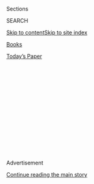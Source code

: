 <div id="app">

<div>

<div>

<div>

<div class="NYTAppHideMasthead css-1q2w90k e1suatyy0">

<div class="section css-ui9rw0 e1suatyy2">

<div class="css-eph4ug er09x8g0">

<div class="css-6n7j50">

</div>

<span class="css-1dv1kvn">Sections</span>

<div class="css-10488qs">

<span class="css-1dv1kvn">SEARCH</span>

</div>

[Skip to content](#site-content)[Skip to site
index](#site-index)

</div>

<div id="masthead-section-label" class="css-1wr3we4 eaxe0e00">

[Books](https://www.nytimes.com/section/books)

</div>

<div class="css-10698na e1huz5gh0">

</div>

</div>

<div id="masthead-bar-one" class="section hasLinks css-15hmgas e1csuq9d3">

<div class="css-uqyvli e1csuq9d0">

</div>

<div class="css-1uqjmks e1csuq9d1">

</div>

<div class="css-9e9ivx">

[](https://myaccount.nytimes.com/auth/login?response_type=cookie&client_id=vi)

</div>

<div class="css-1bvtpon e1csuq9d2">

[Today’s
Paper](https://www.nytimes.com/section/todayspaper)

</div>

</div>

</div>

</div>

<div data-aria-hidden="false">

<div id="site-content" data-role="main">

<div>

<div class="css-1aor85t" style="opacity:0.000000001;z-index:-1;visibility:hidden">

<div class="css-1hqnpie">

<div class="css-epjblv">

<span class="css-17xtcya">[Books](/section/books)</span><span class="css-x15j1o">|</span><span class="css-fwqvlz">In
Alex Trebek’s Reluctant, Moving Memoir, Life Is All About the Next
Question</span>

</div>

<div class="css-k008qs">

<div class="css-1iwv8en">

<span class="css-18z7m18"></span>

<div>

</div>

</div>

<span class="css-1n6z4y">https://nyti.ms/3eQfiSe</span>

<div class="css-1705lsu">

<div class="css-4xjgmj">

<div class="css-4skfbu" data-role="toolbar" data-aria-label="Social Media Share buttons, Save button, and Comments Panel with current comment count" data-testid="share-tools">

  - 
  - 
  - 
  - 
    
    <div class="css-6n7j50">
    
    </div>

  - 

</div>

</div>

</div>

</div>

</div>

</div>

<div id="NYT_TOP_BANNER_REGION" class="css-13pd83m">

</div>

<div id="top-wrapper" class="css-1sy8kpn">

<div id="top-slug" class="css-l9onyx">

Advertisement

</div>

[Continue reading the main
story](#after-top)

<div class="ad top-wrapper" style="text-align:center;height:100%;display:block;min-height:250px">

<div id="top" class="place-ad" data-position="top" data-size-key="top">

</div>

</div>

<div id="after-top">

</div>

</div>

<div id="sponsor-wrapper" class="css-1hyfx7x">

<div id="sponsor-slug" class="css-19vbshk">

Supported by

</div>

[Continue reading the main
story](#after-sponsor)

<div id="sponsor" class="ad sponsor-wrapper" style="text-align:center;height:100%;display:block">

</div>

<div id="after-sponsor">

</div>

</div>

[Books of The
Times](/column/books-of-the-times "Books of The Times")

<div class="css-1vkm6nb ehdk2mb0">

# In Alex Trebek’s Reluctant, Moving Memoir, Life Is All About the Next Question

</div>

<div class="css-xt80pu e12qa4dv0">

<div class="css-18e8msd">

<div class="css-vp77d3 epjyd6m0">

<div class="css-1baulvz">

By [<span class="css-1baulvz last-byline" itemprop="name">Parul
Sehgal</span>](https://www.nytimes.com/by/parul-sehgal)

</div>

</div>

  - July 21,
    2020

  - 
    
    <div class="css-4xjgmj">
    
    <div class="css-d8bdto" data-role="toolbar" data-aria-label="Social Media Share buttons, Save button, and Comments Panel with current comment count" data-testid="share-tools">
    
      - 
      - 
      - 
      - 
        
        <div class="css-6n7j50">
        
        </div>
    
      - 
    
    </div>
    
    </div>

</div>

</div>

<div class="css-79elbk" data-testid="photoviewer-wrapper">

<div class="css-z3e15g" data-testid="photoviewer-wrapper-hidden">

</div>

<div class="css-1a48zt4 ehw59r15" data-testid="photoviewer-children">

![<span class="css-cnj6d5 e1z0qqy90" itemprop="copyrightHolder"><span class="css-1ly73wi e1tej78p0">Credit...</span><span><span>.</span></span></span>](https://static01.nyt.com/images/2020/07/22/books/21BOOKTREBEK1/21BOOKTREBEK1-articleLarge.png?quality=75&auto=webp&disable=upscale)

</div>

</div>

<div class="css-170u9t6">

<div class="css-u7fh8e">

<div class="css-79elbk">

Buy Book<span data-aria-hidden="true">
    ▾</span>

  - [Amazon](https://www.amazon.com/gp/search?index=books&tag=NYTBSREV-20&field-keywords=The+Answer+Is...+Alex+Trebek)
  - [Apple
    Books](https://du-gae-books-dot-nyt-du-prd.appspot.com/buy?title=The+Answer+Is...&author=Alex+Trebek)
  - [Barnes and
    Noble](https://www.anrdoezrs.net/click-7990613-11819508?url=https%3A%2F%2Fwww.barnesandnoble.com%2Fw%2F%3Fean%3D9781982157999)
  - [Books-A-Million](https://www.anrdoezrs.net/click-7990613-35140?url=https%3A%2F%2Fwww.booksamillion.com%2Fp%2FThe%2BAnswer%2BIs...%2FAlex%2BTrebek%2F9781982157999)
  - [Bookshop](https://bookshop.org/a/3546/9781982157999)
  - [Indiebound](https://www.indiebound.org/book/9781982157999?aff=NYT)

</div>

When you purchase an independently reviewed book through our site, we
earn an affiliate
commission.

</div>

</div>

<div class="section meteredContent css-1r7ky0e" name="articleBody" itemprop="articleBody">

<div class="css-1fanzo5 StoryBodyCompanionColumn">

<div class="css-53u6y8">

Alex Trebek was a man in search of a vice.

It was Los Angeles, in the late ’70s. The Canadian quiz show emcee had
been tapped to host a new trivia program, the short-lived “Wizard of
Odds.” “I had the world by the tail,” he writes in his new memoir, “The
Answer Is…” “I was the talented newcomer in broadcasting. I was the
bright, fair-haired boy.” He was also saddled with a few striking
disadvantages, as he saw it. “I didn’t drink, didn’t smoke, didn’t do
drugs,” he writes. “There were no big negatives associated with me.”

He was too chaste to be trusted — “it held me back from becoming one of
the guys.” He tried cursing. He tried boasting about his drinking even
though he privately preferred one percent milk (sufficiently sinister,
to my mind). In the end, he reconciled himself to that unnerving
wholesomeness and reserve, which have become so integral to his appeal.
The “Jeopardy\!” champion Ken Jennings [has
described](https://www.nytimes.com/2019/03/09/opinion/sunday/alex-trebek-jeopardy-ken-jennings.html)
Trebek as “a riddle wrapped in an enigma wrapped in a Perry Ellis suit.”

It’s little wonder that Trebek has written a memoir of consummate
caginess, one of the wariest I’ve read: a friendly, often funny account
marked by a reluctance so deep that it confers a curious integrity upon
the celebrity tell-all. For years, he resisted personal questions (“Get
a life,” he’d say in interviews) and resisted writing an autobiography.
Only after the outpouring of support following his announcement last
year that he had pancreatic cancer did he feel he owed something to the
public.

</div>

</div>

<div class="css-79elbk" data-testid="photoviewer-wrapper">

<div class="css-z3e15g" data-testid="photoviewer-wrapper-hidden">

</div>

<div class="css-1a48zt4 ehw59r15" data-testid="photoviewer-children">

![<span class="css-16f3y1r e13ogyst0" data-aria-hidden="true">Alex
Trebek gathering himself backstage before taping an episode of
“Jeopardy\!”</span><span class="css-cnj6d5 e1z0qqy90" itemprop="copyrightHolder"><span class="css-1ly73wi e1tej78p0">Credit...</span><span>Jeopardy\!
Productions</span></span>](https://static01.nyt.com/images/2020/07/21/books/21booktrebek3/21booktrebek3-articleLarge.jpg?quality=75&auto=webp&disable=upscale)

</div>

</div>

<div class="css-1fanzo5 StoryBodyCompanionColumn">

<div class="css-53u6y8">

\[ *Read our recent* [*profile of Alex
Trebek*](https://www.nytimes.com/2020/07/17/books/alex-trebek-jeopardy-the-answer-is.html)*.*
\]

But everything in proportion, please. “I’m a second-tier celebrity,” he
insists. “The biggest reason the show has endured is the comfort that it
brings. Viewers have gotten used to having me there, not so much as a
showbiz personality but as an uncle. I’m part of the family more than an
outside celebrity who comes into your home to entertain you. They find
me comforting and reassuring as opposed to being impressed by me.”

</div>

</div>

<div class="css-1fanzo5 StoryBodyCompanionColumn">

<div class="css-53u6y8">

On this point, Trebek is remarkably direct: Even if he can’t quite
understand the public fascination with his life, he knows he means
something significant to the culture, something soothing and in short
supply. He knows he fills a need. For the 36 years hosting “Jeopardy\!”
— an industry record— he has been a nostalgic father figure of sorts,
showing up reliably at dinnertime and remaining tantalizingly aloof. In
the autumn of the media patriarchs, he stands practically alone,
untinged by scandal. His authority derives from his defense of facts,
not their distortion.

He takes pride in his work, and in the achievements of the contestants —
when Jennings was finally ousted after winning 74 games in a row, Trebek
teared up. But he never takes himself seriously; his memoir is a
shameless dad-joke extravaganza, largely at his own expense. He is eager
to talk about his hairpiece (“a damn good one”). He shares silly photos
of himself in all-denim outfits (“wearing the Canadian tuxedo is my
birthright”) and posing in the “Got Milk?” campaigns of the 1990s (“I
really do love the stuff”). He recalls the early years of “Jeopardy\!”
with relish, when the prizes for runners-up included “Lee Nails,
‘delicious low-calorie meat’ from Mr. Turkey and Tinactin Antifungal
Cream — use only as directed\!”

Alex Trebek loves the troops, he loves his wife, he loves his Dodge Ram.
He really loves his bromides. His kids? Champs. His divorce? *Amazing*;
he and his ex are still good
friends.

<div class="css-79elbk" data-testid="photoviewer-wrapper">

<div class="css-z3e15g" data-testid="photoviewer-wrapper-hidden">

</div>

<div class="css-1a48zt4 ehw59r15" data-testid="photoviewer-children">

<div class="css-zgakxe erfvjey0">

<span class="css-1ly73wi e1tej78p0">Image</span>

<div class="css-zjzyr8">

<div data-testid="lazyimage-container" style="height:479.46666666666675px">

</div>

</div>

</div>

<span class="css-16f3y1r e13ogyst0" data-aria-hidden="true">Trebek as a
child, on a
pony.</span><span class="css-cnj6d5 e1z0qqy90" itemprop="copyrightHolder"><span class="css-1ly73wi e1tej78p0">Credit...</span><span>Alex
Trebek</span></span>

</div>

</div>

</div>

</div>

<div class="css-1fanzo5 StoryBodyCompanionColumn">

<div class="css-53u6y8">

Around the margins, a darker story blooms. Trebek was born in Sudbury,
Ontario, in 1940, to Ukrainian immigrants — warm, loving people, if
ill-suited for each other. His father drank. Trebek’s early years were
full of poverty, instability and illness, but he presents them with his
typical cloudless beneficence: “I don’t have a lot of ghosts. I don’t
have any bad memories that affect my life. It’s all good.” When he was
7, he fell into a frozen lake and became afflicted with painful
rheumatism. For 12 years he’d wake crying in the night until suddenly
the pain disappeared. “Go figure,” he shrugs.

Young Trebek had a rebellious streak. He clashed with the nuns at school
and bounced between jobs. He quit military college when he heard that
buzz cuts were mandatory. “I had a good head of hair — a sort of
pompadour with a ducktail in the back,” he writes. (Photographic
evidence is provided.) “I’d be damned if I was going to let them shave
it off.”

Trebek might have inspired dread in his teachers and early employers,
but he discovered that his real talent was in projecting calm, in
allowing others to shine. As a host, it has been his proudest quality —
his ability to buoy an anxious contestant through tone alone.

Facts themselves can confer steadiness. A small aside: I took to
“Jeopardy\!” early, and in high school had a weird, cursory career
competing in televised trivia contests. My teammates and I — immigrants
all, as it happened — glutted ourselves on dates and data with a hunger
I couldn’t have possibly explained at the time but that now seems
embarrassingly obvious. Facts could be trusted. Facts consoled. Their
patient, dogged acquisition constituted a kind of shy possession of the
world.

Of course, any possession in this life is, at best, temporary. “My life
has been a quest for knowledge and understanding, and I’m nowhere near
having achieved that. And it doesn’t bother me in the least,” Trebek
cheerfully concludes. He ends the book at home, like of all us, in
quarantine. He is exhausted by cancer treatments, exhausted by
uncertainty but still sublimely calm and grateful. As he’s always
advised his contestants to do, he’s already looking ahead to the next
question.

</div>

</div>

</div>

<div>

</div>

<div>

</div>

<div>

</div>

<div>

<div id="bottom-wrapper" class="css-1ede5it">

<div id="bottom-slug" class="css-l9onyx">

Advertisement

</div>

[Continue reading the main
story](#after-bottom)

<div id="bottom" class="ad bottom-wrapper" style="text-align:center;height:100%;display:block;min-height:90px">

</div>

<div id="after-bottom">

</div>

</div>

</div>

</div>

</div>

## Site Index

<div>

</div>

## Site Information Navigation

  - [© <span>2020</span> <span>The New York Times
    Company</span>](https://help.nytimes.com/hc/en-us/articles/115014792127-Copyright-notice)

<!-- end list -->

  - [NYTCo](https://www.nytco.com/)
  - [Contact
    Us](https://help.nytimes.com/hc/en-us/articles/115015385887-Contact-Us)
  - [Work with us](https://www.nytco.com/careers/)
  - [Advertise](https://nytmediakit.com/)
  - [T Brand Studio](http://www.tbrandstudio.com/)
  - [Your Ad
    Choices](https://www.nytimes.com/privacy/cookie-policy#how-do-i-manage-trackers)
  - [Privacy](https://www.nytimes.com/privacy)
  - [Terms of
    Service](https://help.nytimes.com/hc/en-us/articles/115014893428-Terms-of-service)
  - [Terms of
    Sale](https://help.nytimes.com/hc/en-us/articles/115014893968-Terms-of-sale)
  - [Site
    Map](https://spiderbites.nytimes.com)
  - [Help](https://help.nytimes.com/hc/en-us)
  - [Subscriptions](https://www.nytimes.com/subscription?campaignId=37WXW)

</div>

</div>

</div>

</div>
